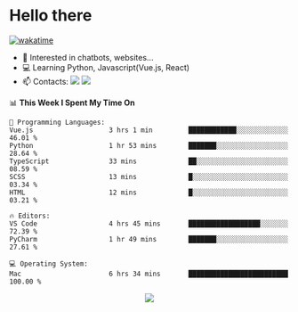 # Hello there

[![wakatime](https://wakatime.com/badge/user/018bd4cf-9224-4729-b4f3-31fc6a93ca34.svg)](https://wakatime.com/@flamescoder)

- 👀 Interested in chatbots, websites...
- 💻 Learning Python, Javascript(Vue.js, React)
- 📫 Contacts: <a href="https://t.me/FlameCoder0_0" target="_blank"><img src="https://img.shields.io/badge/telegram-0088cc?logo=telegram&logoColor=white"/></a> <a href="https://discord.gg/3wt8QRndjm" target="_blank"><img src="https://img.shields.io/badge/discord-5865F2?logo=discord&logoColor=white"/></a>

<!--START_SECTION:waka-->
📊 **This Week I Spent My Time On** 

```text
💬 Programming Languages: 
Vue.js                   3 hrs 1 min         ████████████░░░░░░░░░░░░░   46.01 % 
Python                   1 hr 53 mins        ███████░░░░░░░░░░░░░░░░░░   28.64 % 
TypeScript               33 mins             ██░░░░░░░░░░░░░░░░░░░░░░░   08.59 % 
SCSS                     13 mins             █░░░░░░░░░░░░░░░░░░░░░░░░   03.34 % 
HTML                     12 mins             █░░░░░░░░░░░░░░░░░░░░░░░░   03.21 % 

🔥 Editors: 
VS Code                  4 hrs 45 mins       ██████████████████░░░░░░░   72.39 % 
PyCharm                  1 hr 49 mins        ███████░░░░░░░░░░░░░░░░░░   27.61 % 

💻 Operating System: 
Mac                      6 hrs 34 mins       █████████████████████████   100.00 % 
```


<!--END_SECTION:waka-->

<div align="center">
  <img src="https://komarev.com/ghpvc/?username=FlamesC0der&style=flat-square&color=red"/>
</div>
